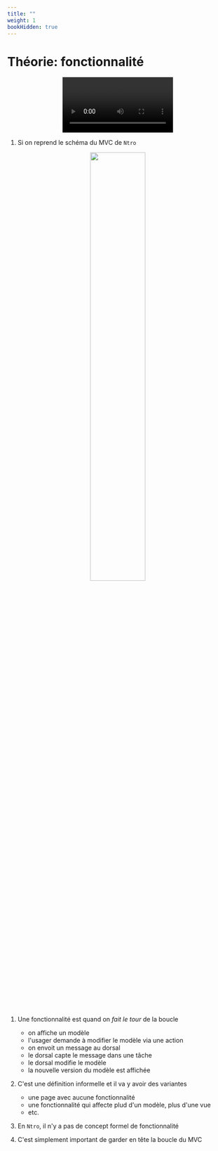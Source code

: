 ```yaml
---
title: ""
weight: 1
bookHidden: true
---
```



# Théorie: fonctionnalité

<center>
<video width="50%" src="presentation.mp4" type="video/mp4" controls>
</center>



1. Si on reprend le schéma du MVC de `Ntro`

<center>
    <img width="50%" src="mvc_ntro.png">
</center>

1. Une fonctionnalité est quand on *fait le tour* de la boucle
    * on affiche un modèle
    * l'usager demande à modifier le modèle via une action
    * on envoit un message au dorsal
    * le dorsal capte le message dans une tâche
    * le dorsal modifie le modèle
    * la nouvelle version du modèle est affichée


1. C'est une définition informelle et il va y avoir des variantes

    * une page avec aucune fonctionnalité 
    * une fonctionnalité qui affecte plud d'un modèle, plus d'une vue
    * etc.

1. En `Ntro`, il n'y a pas de concept formel de fonctionnalité

1. C'est simplement important de garder en tête la boucle du MVC


